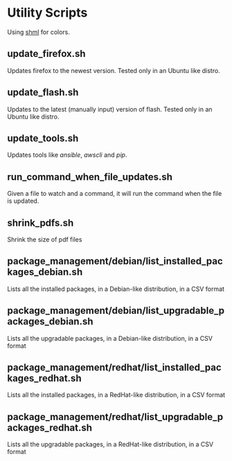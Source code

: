 # Utility Scripts

Using [shml](https://github.com/MaxCDN/shml) for colors.

## update_firefox.sh

Updates firefox to the newest version. Tested only in an Ubuntu like distro.

## update_flash.sh

Updates to the latest (manually input) version of flash. Tested only in an Ubuntu like distro.

## update_tools.sh

Updates tools like _ansible_, _awscli_ and _pip_.

## run_command_when_file_updates.sh

Given a file to watch and a command, it will run the command when the file is updated.

## shrink_pdfs.sh

Shrink the size of pdf files

## package_management/debian/list_installed_packages_debian.sh

Lists all the installed packages, in a Debian-like distribution, in a CSV format

## package_management/debian/list_upgradable_packages_debian.sh

Lists all the upgradable packages, in a Debian-like distribution, in a CSV format

## package_management/redhat/list_installed_packages_redhat.sh

Lists all the installed packages, in a RedHat-like distribution, in a CSV format

## package_management/redhat/list_upgradable_packages_redhat.sh

Lists all the upgradable packages, in a RedHat-like distribution, in a CSV format
